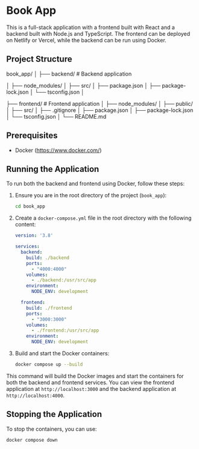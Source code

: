 
# Book App

This is a full-stack application with a frontend built with React and a backend built with Node.js and TypeScript. The frontend can be deployed on Netlify or Vercel, while the backend can be run using Docker.

## Project Structure

book_app/
│
├── backend/ # Backend application

│ ├── node_modules/
│ ├── src/
│ ├── package.json
│ ├── package-lock.json
│ └── tsconfig.json
│

├── frontend/ # Frontend application
│ ├── node_modules/
│ ├── public/
│ ├── src/
│ ├── .gitignore
│ ├── package.json
│ ├── package-lock.json
│ └── tsconfig.json
│
└── README.md


## Prerequisites

- Docker (https://www.docker.com/)

## Running the Application

To run both the backend and frontend using Docker, follow these steps:

1. Ensure you are in the root directory of the project (`book_app`):

    ```bash
    cd book_app
    ```

2. Create a `docker-compose.yml` file in the root directory with the following content:

    ```yaml
    version: '3.8'

    services:
      backend:
        build: ./backend
        ports:
          - "4000:4000"
        volumes:
          - ./backend:/usr/src/app
        environment:
          NODE_ENV: development

      frontend:
        build: ./frontend
        ports:
          - "3000:3000"
        volumes:
          - ./frontend:/usr/src/app
        environment:
          NODE_ENV: development
    ```

3. Build and start the Docker containers:

    ```bash
    docker compose up --build
    ```

This command will build the Docker images and start the containers for both the backend and frontend services. You can view the frontend application at `http://localhost:3000` and the backend application at `http://localhost:4000`.

## Stopping the Application

To stop the containers, you can use:

```bash
docker compose down
